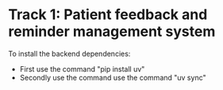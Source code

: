 # Track 1: Patient feedback and reminder management system

To install the backend dependencies:
  - First use the command "pip install uv"
  - Secondly use the command use the command "uv sync"
